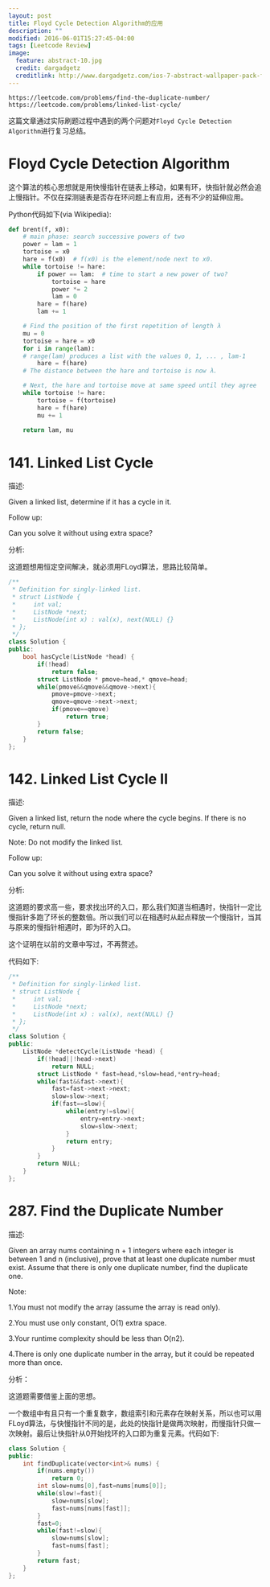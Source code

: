```yaml
---
layout: post
title: Floyd Cycle Detection Algorithm的应用
description: ""
modified: 2016-06-01T15:27:45-04:00
tags: [Leetcode Review]
image:
  feature: abstract-10.jpg
  credit: dargadgetz
  creditlink: http://www.dargadgetz.com/ios-7-abstract-wallpaper-pack-for-iphone-5-and-ipod-touch-retina/
---
```


```
https://leetcode.com/problems/find-the-duplicate-number/
https://leetcode.com/problems/linked-list-cycle/

```

这篇文章通过实际刷题过程中遇到的两个问题对```Floyd Cycle Detection Algorithm```进行复习总结。

# Floyd Cycle Detection Algorithm

这个算法的核心思想就是用快慢指针在链表上移动，如果有环，快指针就必然会追上慢指针。不仅在探测链表是否存在环问题上有应用，还有不少的延伸应用。

Python代码如下(via Wikipedia):

```python
def brent(f, x0):
    # main phase: search successive powers of two
    power = lam = 1
    tortoise = x0
    hare = f(x0)  # f(x0) is the element/node next to x0.
    while tortoise != hare:
        if power == lam:  # time to start a new power of two?
            tortoise = hare
            power *= 2
            lam = 0
        hare = f(hare)
        lam += 1

    # Find the position of the first repetition of length λ
    mu = 0
    tortoise = hare = x0
    for i in range(lam):
    # range(lam) produces a list with the values 0, 1, ... , lam-1
        hare = f(hare)
    # The distance between the hare and tortoise is now λ.

    # Next, the hare and tortoise move at same speed until they agree
    while tortoise != hare:
        tortoise = f(tortoise)
        hare = f(hare)
        mu += 1
 
    return lam, mu
```


# 141. Linked List Cycle

描述:

Given a linked list, determine if it has a cycle in it.

Follow up:

Can you solve it without using extra space?

分析:

这道题想用恒定空间解决，就必须用FLoyd算法，思路比较简单。


```c++
/**
 * Definition for singly-linked list.
 * struct ListNode {
 *     int val;
 *     ListNode *next;
 *     ListNode(int x) : val(x), next(NULL) {}
 * };
 */
class Solution {
public:
    bool hasCycle(ListNode *head) {
        if(!head)
            return false;
        struct ListNode * pmove=head,* qmove=head;
        while(pmove&&qmove&&qmove->next){
            pmove=pmove->next;
            qmove=qmove->next->next;
            if(pmove==qmove)
                return true;
        }
        return false;
    }
};
```
# 142. Linked List Cycle II

描述:

Given a linked list, return the node where the cycle begins. If there is no cycle, return null.

Note: Do not modify the linked list.

Follow up:

Can you solve it without using extra space?

分析:

这道题的要求高一些，要求找出环的入口，那么我们知道当相遇时，快指针一定比慢指针多跑了环长的整数倍。所以我们可以在相遇时从起点释放一个慢指针，当其与原来的慢指针相遇时，即为环的入口。

这个证明在以前的文章中写过，不再赘述。

代码如下:


```c++
/**
 * Definition for singly-linked list.
 * struct ListNode {
 *     int val;
 *     ListNode *next;
 *     ListNode(int x) : val(x), next(NULL) {}
 * };
 */
class Solution {
public:
    ListNode *detectCycle(ListNode *head) {
        if(!head||!head->next)
            return NULL;
        struct ListNode * fast=head,*slow=head,*entry=head;
        while(fast&&fast->next){
            fast=fast->next->next;
            slow=slow->next;
            if(fast==slow){
                while(entry!=slow){
                    entry=entry->next;
                    slow=slow->next;
                }
                return entry;
            }
        }
        return NULL;
    }
};
```





# 287. Find the Duplicate Number

描述:

Given an array nums containing n + 1 integers where each integer is between 1 and n (inclusive), prove that at least one duplicate number must exist. Assume that there is only one duplicate number, find the duplicate one.

Note:

1.You must not modify the array (assume the array is read only).

2.You must use only constant, O(1) extra space.

3.Your runtime complexity should be less than O(n2).

4.There is only one duplicate number in the array, but it could be repeated more than once.

分析：

这道题需要借鉴上面的思想。

一个数组中有且只有一个重复数字，数组索引和元素存在映射关系，所以也可以用FLoyd算法，与快慢指针不同的是，此处的快指针是做两次映射，而慢指针只做一次映射。最后让快指针从0开始找环的入口即为重复元素。代码如下:

```c++
class Solution {
public:
    int findDuplicate(vector<int>& nums) {
        if(nums.empty())
            return 0;
        int slow=nums[0],fast=nums[nums[0]];
        while(slow!=fast){
            slow=nums[slow];
            fast=nums[nums[fast]];
        }
        fast=0;
        while(fast!=slow){
            slow=nums[slow];
            fast=nums[fast];
        }
        return fast;
    }
};

```
